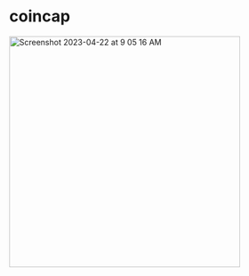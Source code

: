# coincap

<img width="415" alt="Screenshot 2023-04-22 at 9 05 16 AM" src="https://user-images.githubusercontent.com/52607235/233760029-b82b2174-c03f-45c2-9d87-3e7bdbb67f84.png">
